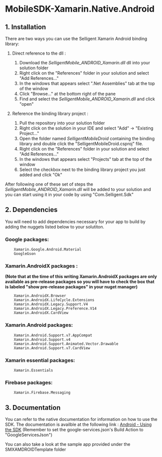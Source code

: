 # MobileSDK-Xamarin.Native.Android

## 1. Installation

There are two ways you can use the Selligent Xamarin Android binding library:

1.	Direct reference to the dll :

	1.	Download the *SelligentMobile_ANDROID_Xamarin.dll*  dll into your solution folder
	1.	Right click on the "References" folder in your solution and select "Add References..."
	1.	In the windows that appears select ".Net Assemblies" tab at the top of the window
	1.	Click "Browse..." at the bottom right of the pane
	1.	Find and select the *SelligentMobile_ANDROID_Xamarin.dll* and click "open"

1.	Reference the binding library project :

	1.	Pull the repository into your solution folder
	1.	Right click on the solution in your IDE and select "Add" -> "Existing Project..."
	1.	Open the folder named *SelligentMobileDroid* containing the binding library and double click the "SelligentMobileDroid.csproj" file.
	1.	Right click on the "References" folder in your solution and select "Add References..."
	1.	In the windows that appears select "Projects" tab at the top of the window
	1.	Select the checkbox next to the binding library project you just added and click "Ok"

After following one of these set of steps the *SelligentMobile_ANDROID_Xamarin.dll* will be added to your solution and you can start using it in your code by using "Com.Selligent.Sdk" 

## 2. Dependencies

You will need to add dependencies necessary for your app to build by adding the nuggets listed below to your solutiton.

###  Google packages:

		Xamarin.Google.Android.Material
		GoogleGson
		
### Xamarin.AndroidX packages :

**(Note that at the time of this writing Xamarin.AndroidX packages are only available as pre-release packages so you will have to check the box that is labeled "show pre-release packages" in your nuget manager)** 
		
		Xamarin.AndroidX.Browser
		Xamarin.AndroidX.LifeCycle.Extensions
		Xamarin.AndroidX.Legacy.Support.V4
		Xamarin.AndroidX.Legacy.Preference.V14
		Xamarin.AndroidX.CardView

###  Xamarin.Android packages:

		Xamarin.Android.Support.v7.AppCompat
		Xamarin.Android.Support.v4
		Xamarin.Android.Support.Animated.Vector.Drawable
		Xamarin.Android.Support.v7.CardView

###  Xamarin essential packages:
		Xamarin.Essentials

###  Firebase packages:

		Xamarin.Firebase.Messaging


## 3. Documentation

You can refer to the native documentation for information on how to use the SDK. The documentation is availble at the following link : [Android - Using the SDK](https://github.com/SelligentMarketingCloud/MobileSDK-Android/blob/master/Documentation/Android%20-%20Using%20the%20SDK.pdf)
(Remember to set the google-services.json's Build Action to "GoogleServicesJson")

You can also take a look at the sample app provided under the SMXAMDROIDTemplate folder
